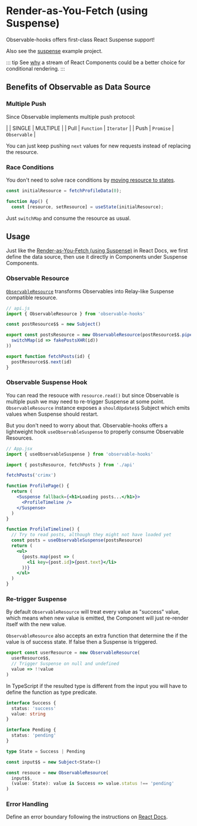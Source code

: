 # Render-as-You-Fetch (using Suspense)

Observable-hooks offers first-class React Suspense support!

Also see the [suspense](/examples/suspense.html) example project.

::: tip
See [why](./render-as-you-fetch-observable.md) a stream of React Components could be a better choice for conditional rendering.
:::

## Benefits of Observable as Data Source

### Multiple Push

Since Observable implements multiple push protocol:

| | SINGLE | MULTIPLE |
| Pull | `Function` | `Iterator` |
| Push | `Promise` | `Observable` |

You can just keep pushing `next` values for new requests instead of replacing the resource.

### Race Conditions

You don't need to solve race conditions by [moving resource to states](https://reactjs.org/docs/concurrent-mode-suspense.html#solving-race-conditions-with-suspense).

```javascript
const initialResource = fetchProfileData(0);

function App() {
  const [resource, setResource] = useState(initialResource);
```

Just `switchMap` and consume the resource as usual.

## Usage

Just like the [Render-as-You-Fetch (using Suspense)](https://reactjs.org/docs/concurrent-mode-suspense.html#approach-3-render-as-you-fetch-using-suspense) in React Docs, we first define the data source, then use it directly in Components under Suspense Components.

### Observable Resource

[`ObservableResource`](../api/README.md#ObservableResource) transforms Observables into Relay-like Suspense compatible resource.

```javascript
// api.js
import { ObservableResource } from 'observable-hooks'

const postResource$$ = new Subject()

export const postsResource = new ObservableResource(postResource$$.pipe(
  switchMap(id => fakePostsXHR(id))
))

export function fetchPosts(id) {
  postResource$$.next(id)
}
```

### Observable Suspense Hook

You can read the resouce with `resource.read()` but since Observable is multiple push we may need to re-trigger Suspense at some point. `ObservableResource` instance exposes a `shouldUpdate$$` Subject which emits values when Suspense should restart.

But you don't need to worry about that. Observable-hooks offers a lightweight hook `useObservableSuspense` to properly consume Observable Resources.

```jsx
// App.jsx
import { useObservableSuspense } from 'observable-hooks'

import { postsResource, fetchPosts } from './api'

fetchPosts('crimx')

function ProfilePage() {
  return (
    <Suspense fallback={<h1>Loading posts...</h1>}>
      <ProfileTimeline />
    </Suspense>
  )
}

function ProfileTimeline() {
  // Try to read posts, although they might not have loaded yet
  const posts = useObservableSuspense(postsResource)
  return (
    <ul>
      {posts.map(post => (
        <li key={post.id}>{post.text}</li>
      ))}
    </ul>
  )
}
```

### Re-trigger Suspense

By default `ObservableResource` will treat every value as "success" value, which means when new value is emitted, the Component will just re-render itself with the new value.

`ObservableResource` also accepts an extra function that determine the if the value is of success state. If false then a Suspense is triggered.

```javascript
export const userResource = new ObservableResource(
  userResource$$,
  // Trigger Suspense on null and undefined
  value => !!value
)
```

In TypeScript if the resulted type is different from the input you will have to define the function as type predicate.

```typescript
interface Success {
  status: 'success'
  value: string
}

interface Pending {
  status: 'pending'
}

type State = Success | Pending

const input$$ = new Subject<State>()

const resouce = new ObservableResource(
  input$$,
  (value: State): value is Success => value.status !== 'pending'
)
```

### Error Handling

Define an error boundary following the instructions on [React Docs](https://reactjs.org/docs/concurrent-mode-suspense.html#handling-errors).
